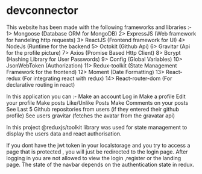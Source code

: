 # devconnector

This website has been made with the following frameworks and libraries :- 
  1>  Mongoose (Database ORM for MongoDB)
  2>  ExpressJS (Web framework for handeling http requests)
  3>  ReactJS (Frontend framework for UI)
  4>  NodeJs (Runtime for the backend
  5>  Octokit (Github Api)
  6>  Gravitar (Api for the profile picture)
  7>  Axios (Promise Based Http Client)
  8>  Bcrypt (Hashing Library for User Passwords)
  9>  Config (Global Variables)
  10> JsonWebToken (Authorization)
  11> Redux-toolkit (State Management Framework for the frontend)
  12> Moment (Date Formatting)
  13> React-redux (For integrating react with redux)
  14> React-router-dom (For declarative routing in react)


In this application you can :-
  Make an account
  Log in 
  Make a profile
  Edit your profile
  Make posts
  Like/Unlike Posts
  Make Comments on your posts
  See Last 5 Github repositories from users (if they entered their github profile)
  See users gravitar (fetches the avatar from the gravatar api)
  
In this project @reduxjs/toolkit library was used for state management to display the users data and react authorisation.

If you dont have the jwt token in your localstorage and you try to access a page that is protected , you will just be redirected to the login page.
After logging in you are not allowed to view the login ,register or the landing page.
The state of the navbar depends on the authentication state in redux.


